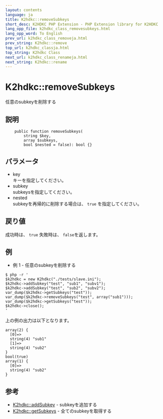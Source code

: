 ```yaml
---
layout: contents
language: ja
title: K2hdkc::removeSubkeys
short_desc: K2HDKC PHP Extension - PHP Extension library for K2HDKC
lang_opp_file: k2hdkc_class_removesubkeys.html
lang_opp_word: To English
prev_url: k2hdkc_class_removeja.html
prev_string: K2hdkc::remove
top_url: k2hdkc_classja.html
top_string: K2hdkc Class
next_url: k2hdkc_class_renameja.html
next_string: K2hdkc::rename
---
```


# K2hdkc::removeSubkeys
任意のsubkeyを削除する

## 説明

```
    public function removeSubkeys(
        string $key,
        array $subkeys,
        bool $nested = false): bool {}
```



## パラメータ
- key  
キーを指定してください。
- subkey  
subkeysを指定してください。
- nested  
subkeyを再帰的に削除する場合は、 `true` を指定してください。

## 戻り値
成功時は、 `true` 失敗時は、 `false`を返します。 

## 例
- 例 1 - 任意のsubkeyを削除する

```
$ php -r '
$k2hdkc = new K2hdkc("./tests/slave.ini");
$k2hdkc->addSubkey("test", "sub1", "subv1");
$k2hdkc->addSubkey("test", "sub2", "subv2");
var_dump($k2hdkc->getSubkeys("test")); 
var_dump($k2hdkc->removeSubkeys("test", array("sub1")));
var_dump($k2hdkc->getSubkeys("test")); 
$k2hdkc->close(); 
'
```

上の例の出力は以下となります。

```
array(2) {
  [0]=>
  string(4) "sub1"
  [1]=>
  string(4) "sub2"
}
bool(true)
array(1) {
  [0]=>
  string(4) "sub2"
}
```


## 参考
- [K2hdkc::addSubkey](k2hdkc_class_addsubkeyja.html) - subkeyを追加する 
- [K2hdkc::getSubkeys](k2hdkc_class_getsubkeysja.html) - 全てのsubkeyを取得する
